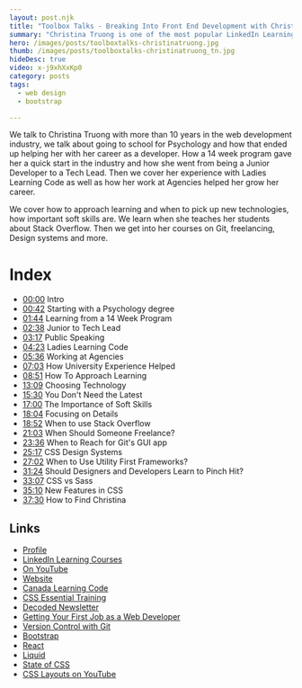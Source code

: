 ```yaml
---
layout: post.njk
title: "Toolbox Talks - Breaking Into Front End Development with Christina Truong"
summary: "Christina Truong is one of the most popular LinkedIn Learning authors with Hundredths of Thousands of learners. In this episode of Toolbox Talks, we talk to her about her career and some of the CSS technologies she's excited about."
hero: /images/posts/toolboxtalks-christinatruong.jpg
thumb: /images/posts/toolboxtalks-christinatruong_tn.jpg
hideDesc: true
video: x-j9xhXxKp0
category: posts
tags:
  - web design
  - bootstrap

---
```

We talk to Christina Truong with more than 10 years in the web development industry, we talk about going to school for Psychology and how that ended up helping her with her career as a developer. How a 14 week program gave her a quick start in the industry and how she went from being a Junior Developer to a Tech Lead. Then we cover her experience with Ladies Learning Code as well as how her work at Agencies helped her grow her career.

We cover how to approach learning and when to pick up new technologies, how important soft skills are. We learn when she teaches her students about Stack Overflow. Then we get into her courses on Git, freelancing, Design systems and more.

Index
=====
- [00:00](http://localhost:8080/watch?v=x-j9xhXxKp0&t=0s) Intro
- [00:42](http://localhost:8080/watch?v=x-j9xhXxKp0&t=42s) Starting with a Psychology degree
- [01:44]() Learning from a 14 Week Program
- [02:38]() Junior to Tech Lead
- [03:17]() Public Speaking
- [04:23]() Ladies Learning Code
- [05:36]() Working at Agencies
- [07:03]() How University Experience Helped
- [08:51]() How To Approach Learning
- [13:09]() Choosing Technology
- [15:30]() You Don't Need the Latest
- [17:00]() The Importance of Soft Skills
- [18:04]() Focusing on Details
- [18:52]() When to use Stack Overflow
- [21:03]() When Should Someone Freelance?
- [23:36]() When to Reach for Git's GUI app
- [25:17]() CSS Design Systems
- [27:02]() When to Use Utility First Frameworks?
- [31:24]() Should Designers and Developers Learn to Pinch Hit?
- [33:07]() CSS vs Sass
- [35:10]() New Features in CSS
- [37:30]() How to Find Christina

## Links
- [Profile](https://linkedin.com/in/christinatruong)
- [LinkedIn Learning Courses](https://go.raybo.org/8Y4s)
- [On YouTube](https://go.raybo.org/8Y2j)
- [Website](https://christinatruong.com)
- [Canada Learning Code](https://canadalearningcode.ca)
- [CSS Essential Training](https://go.raybo.org/8URY)
- [Decoded Newsletter](https://go.raybo.org/8URO)
- [Getting Your First Job as a Web Developer](https://go.raybo.org/8Usu)
- [Version Control with Git](https://go.raybo.org/8UvB)
- [Bootstrap](https://getbootstrap.com)
- [React](https://reactjs.org)
- [Liquid](https://shopify.github.io/liquid)
- [State of CSS](https://go.raybo.org/8Y3u)
- [CSS Layouts on YouTube](https://go.raybo.org/8Y4Q)